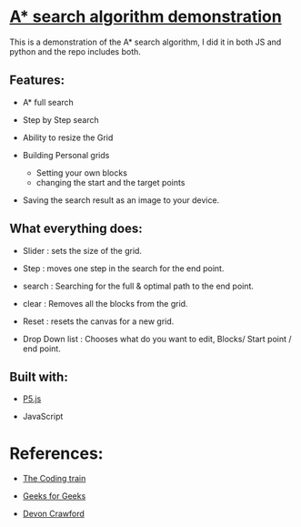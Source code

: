 # [A* search algorithm demonstration](https://omartahoun.github.io/A-star/)

This is a demonstration of the A*  search algorithm, I did it in both JS and python and the repo includes both.

## Features:
- A* full search

- Step by Step search

- Ability to resize the Grid

- Building Personal grids
  - Setting your own blocks
  - changing the start and the target points

- Saving the search result as an image to your device.

## What everything does:
- Slider : sets the size of the grid.

- Step : moves one step in the search for the end point.

- search : Searching for the full & optimal path to the end point.

- clear : Removes all the blocks from the grid.

- Reset : resets the canvas for a new grid.

- Drop Down list : Chooses what do you want to edit, Blocks/ Start point / end point.

## Built with:
- [P5.js](https://p5js.org/)

- JavaScript

# References:
- [The Coding train](https://www.youtube.com/watch?v=aKYlikFAV4k)

- [Geeks for Geeks](https://www.geeksforgeeks.org/a-search-algorithm/)

- [Devon Crawford](https://www.youtube.com/watch?v=1-YPj5Vt0oQ)

